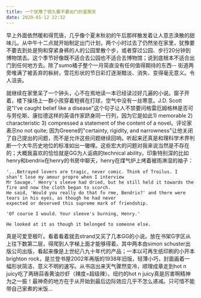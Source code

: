 ```yaml
---
title: 一个犹豫了很久要不要出门的星期天
date: 2020-01-12 22:32
---
```




早上外面依然暖和得荒唐，几乎像个夏末秋初的午后那样散发着让人意志涣散的甜味儿。从中午十二点就开始制定出门计划，两个小时过去了仍然坐在家里，犹豫要不要去到处是狗和穿紧身裤的人的公园里散个步，或者穿过公园、步行20分钟到博物馆去。这个季节好像既不适合去公园也不适合去博物馆；说到底根本不适合出门到任何地方去。除了sumo橘子整个一月简直没有任何值得期待的东西-- 街道两旁堆满了被丢弃的枞树，雪花形状的节日彩灯逐渐黯淡、消失、变得毫无意义。令人沮丧。

就继续在家里呆了一个钟头，心不在焉地读一本已经读过好几遍的小说。窗子开着，楼下操场上一群小孩穿着短裤在打球，空气中没有一丝寒意。J.D. Scott说"I've caught belief like a disease"这个句子让人不禁要问格雷厄姆格林是否可与劳伦斯、康拉德这样的英语作家跻身同一行列，因为它是如此1) memorable 2) characteristic 3) compressed a statement of the content of a novel。评论家表示no not quite; 因为Greene的"certainty, rigidity, and narrowness"让他关闭了自己提出的问题，而不是允许这些问题继续回响。听起来还真是和理科学术界判断一个大牛历史地位的标准如出一辙哩。这些宏大的问题对我来说当然是不存在的；大概我喜欢的恰恰就是GG为人诟病的technical ability。印象特别深的比如henry和bendrix在henry的书房中聊天，henry在煤气炉上烤着被雨淋湿的袖子：


```
'...Betrayed lovers are tragic, never comic. Think of Troilus. I shan't lose my amour propre when I interview 
Mr Savage.' Henry's sleeve had dried, but he still held it towards the fire and now the cloth began to scorch. 
He said, 'Would you really do that fo rme, Bendrix?' and there were tears in his eyes, as though he had never 
expected or deserved this supreme mark of friendship.

'Of course I would. Your sleeve's burning, Henry.'

He looked at it as though it belonged to someone else.
```

真是可爱至极吖。看着看着就去strand又买了几本GG的小说。放在书架G字区从上往下数第二层，得爬到人字梯上面才能够得着。其中两本由simon schuster出版公司出版，看起来像是上世纪八九十年代的产品；一本以可再生纸印刷的小开本brighton rock，是兰登书屋2002年再版的1938年旧版，轻薄小巧，封面画着一幅形状简洁、意义不明的速写。从书店出来天气骤然变冷，顺理成章走到hot n juicy吃了两磅蒜香黄油炒虾（辣度=超级辣）。纽约的hot n juicy真是厉害啊精神为之一振！最神奇的地方在于从开始到最后边际效应几乎不怎么递减。只可惜不能带自己家煮的米饭...



